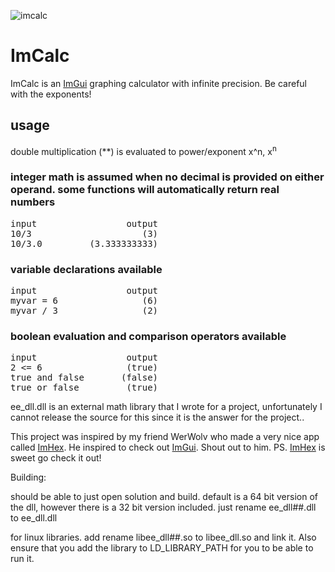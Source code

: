 ![imcalc](https://user-images.githubusercontent.com/20073598/101269513-90fd8a80-373d-11eb-9e91-d71f30afb137.gif)

# **ImCalc**

ImCalc is an [ImGui](https://github.com/ocornut/imgui) graphing calculator with infinite precision. Be careful with the exponents!

## **usage**
double multiplication (**) is evaluated to power/exponent x^n, x<sup>n</sup>

### **integer math is assumed when no decimal is provided on either operand. some functions will automatically return real numbers**

<pre>
input                 output 
10/3                     (3)
10/3.0         (3.333333333)
</pre>

### **variable declarations available**

<pre>
input                 output 
myvar = 6                (6)
myvar / 3                (2)
</pre>

### **boolean evaluation and comparison operators available**

<pre>
input                 output 
2 <= 6                (true)
true and false       (false)
true or false         (true)
</pre>


ee_dll.dll is an external math library that I wrote for a project, unfortunately I cannot release the source for this since it is
the answer for the project..

This project was inspired by my friend WerWolv who made a very nice app called [ImHex](https://github.com/WerWolv/ImHex). He inspired to check out
[ImGui](https://github.com/ocornut/imgui). Shout out to him. PS. [ImHex](https://github.com/WerWolv/ImHex) is sweet go check it out! 

Building:

should be able to just open solution and build. default is a 64 bit version of the dll, however there is a 32 bit version included. just rename ee_dll##.dll to ee_dll.dll

for linux libraries. add rename libee_dll##.so to libee_dll.so and link it. Also ensure that you add the library to LD_LIBRARY_PATH for you to be able to run it.
